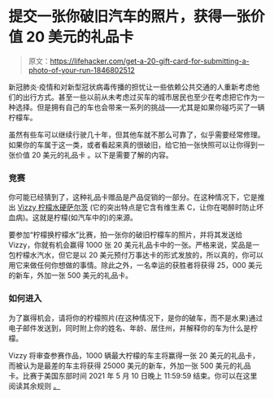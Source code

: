# 提交一张你破旧汽车的照片，获得一张价值 20 美元的礼品卡

> 原文：<https://lifehacker.com/get-a-20-gift-card-for-submitting-a-photo-of-your-run-1846802512>

新冠肺炎·疫情和对新型冠状病毒传播的担忧让一些依赖公共交通的人重新考虑他们的出行方式。甚至一些以前从未考虑过买车的城市居民也至少在考虑把它作为一种选择。但是拥有自己的车也会带来一系列的挑战——尤其是如果你碰巧买了一辆柠檬车。



虽然有些车可以继续行驶几十年，但其他车就不那么可靠了，似乎需要经常修理。如果你的车属于这一类，或者看起来真的很破旧，给它拍一张快照可以让你得到一张价值 20 美元的礼品卡 。以下是需要了解的内容。

### 竞赛

你可能已经猜到了，这种礼品卡赠品是产品促销的一部分。在这种情况下，它是推出 [Vizzy 柠檬水硬萨尔茨](https://www.vizzyhardseltzer.com/lemonsforlemonade) (它的突出特点是它含有维生素 C，让你在喝醉时防止坏血病)。这就是柠檬(如汽车中的)的来源。

要参加“柠檬换柠檬水”比赛，拍一张你的破旧柠檬车的照片，并将其发送给 Vizzy，你就有机会赢得 1000 张 20 美元礼品卡中的一张。严格来说，奖品是一包柠檬水汽水，但它是以 20 美元预付万事达卡的形式发放的，所以真的，你可以用它来做任何你想做的事情。除此之外，一名幸运的获胜者将获得 25，000 美元的新车，外加一张 500 美元的礼品卡。

### 如何进入

为了赢得机会，请将你的柠檬照片(在这种情况下，是你的破车，而不是水果)通过电子邮件发送到，同时附上你的姓名、年龄、居住州，并解释你的车为什么是柠檬。

Vizzy 将审查参赛作品，1000 辆最大柠檬的车主将赢得一张 20 美元的礼品卡，而被认为是最差的车主将获得 25000 美元的新车，外加一张 500 美元的礼品卡。比赛于美国东部时间 2021 年 5 月 10 日晚上 11:59:59 结束。你可以在这里 阅读其余规则 [。](http://www.promorules.com/PL015347)